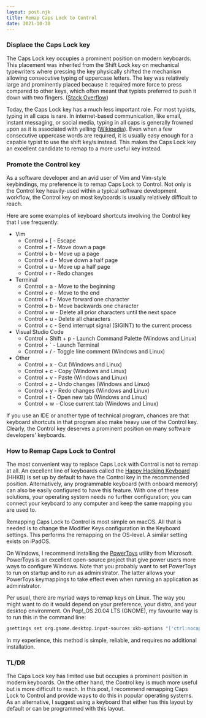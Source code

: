 ```yaml
---
layout: post.njk
title: Remap Caps Lock to Control
date: 2021-10-30
---
```


### Displace the Caps Lock key

The Caps Lock key occupies a prominent position on modern keyboards.
This placement was inherited from the Shift Lock key on mechanical typewriters where pressing the key physically shifted the mechanism allowing consecutive typing of uppercase letters.
The key was relatively large and prominently placed because it required more force to press compared to other keys, which often meant that typists preferred to push it down with two fingers.
([Stack Overflow](https://ux.stackexchange.com/a/41877))

Today, the Caps Lock key has a much less important role.
For most typists, typing in all caps is rare.
In internet-based communication, like email, instant messaging, or social media, typing in all caps is generally frowned upon as it is associated with yelling ([Wikipedia](https://en.wikipedia.org/wiki/All_caps)).
Even when a few consecutive uppercase words are required, it is usually easy enough for a capable typist to use the shift key/s instead.
This makes the Caps Lock key an excellent candidate to remap to a more useful key instead.

### Promote the Control key

As a software developer and an avid user of Vim and Vim-style keybindings, my preference is to remap Caps Lock to Control.
Not only is the Control key heavily-used within a typical software development workflow, the Control key on most keyboards is usually relatively difficult to reach.

Here are some examples of keyboard shortcuts involving the Control key that I use frequently:

-   Vim
    -   Control + [ - Escape
    -   Control + f - Move down a page
    -   Control + b - Move up a page
    -   Control + d - Move down a half page
    -   Control + u - Move up a half page
    -   Control + r - Redo changes
- Terminal
    -   Control + a - Move to the beginning
    -   Control + e - Move to the end
    -   Control + f - Move forward one character
    -   Control + b - Move backwards one character
    -   Control + w - Delete all prior characters until the next space
    -   Control + u - Delete all characters
    -   Control + c - Send interrupt signal (SIGINT) to the current process
-   Visual Studio Code
    -   Control + Shift + p - Launch Command Palette (Windows and Linux)
    -   Control + ` - Launch Terminal
    -   Control + / - Toggle line comment (Windows and Linux)
-   Other
    -   Control + x - Cut (Windows and Linux)
    -   Control + c - Copy (Windows and Linux)
    -   Control + v - Paste (Windows and Linux)
    -   Control + z - Undo changes (Windows and Linux)
    -   Control + y - Redo changes (Windows and Linux)
    -   Control + t - Open new tab (Windows and Linux)
    -   Control + w - Close current tab (Windows and Linux)

If you use an IDE or another type of technical program, chances are that keyboard shortcuts in that program also make heavy use of the Control key.
Clearly, the Control key deserves a prominent position on many software developers' keyboards.

### How to Remap Caps Lock to Control

The most convenient way to replace Caps Lock with Control is not to remap at all.
An excellent line of keyboards called the [Happy Hacking Keyboard](https://pixelfed.social/p/idian.io/360138290466426027) (HHKB) is set up by default to have the Control key in the recommended position.
Alternatively, any programmable keyboard (with onboard memory) can also be easily configured to have this feature.
With one of these solutions, your operating system needs no further configuration; you can connect your keyboard to any computer and keep the same mapping you are used to.

Remapping Caps Lock to Control is most simple on macOS.
All that is needed is to change the Modifier Keys configuration in the Keyboard settings.
This performs the remapping on the OS-level.
A similar setting exists on iPadOS.

On Windows, I recommend installing the [PowerToys](https://docs.microsoft.com/en-us/windows/powertoys/) utility from Microsoft.
PowerToys is an excellent open-source project that give power users more ways to configure Windows.
Note that you probably want to set PowerToys to run on startup and to run as administrator.
The latter allows your PowerToys keymappings to take effect even when running an application as administrator.

Per usual, there are myriad ways to remap keys on Linux.
The way you might want to do it would depend on your preference, your distro, and your desktop environment.
On Pop!_OS 20.04 LTS (GNOME), my favourite way is to run this in the command line:

```bash
gsettings set org.gnome.desktop.input-sources xkb-options "['ctrl:nocaps']"
```

In my experience, this method is simple, reliable, and requires no additional installation.

### TL/DR

The Caps Lock key has limited use but occupies a prominent position in modern keyboards.
On the other hand, the Control key is much more useful but is more difficult to reach.
In this post, I recommend remapping Caps Lock to Control and provide ways to do this in popular operating systems.
As an alternative, I suggest using a keyboard that either has this layout by default or can be programmed with this layout.
